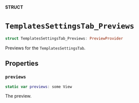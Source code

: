 **STRUCT**

# `TemplatesSettingsTab_Previews`

```swift
struct TemplatesSettingsTab_Previews: PreviewProvider
```

Previews for the ``TemplatesSettingsTab``.

## Properties
### `previews`

```swift
static var previews: some View
```

The preview.
